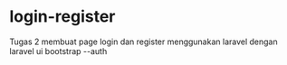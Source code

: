 # login-register
Tugas 2 membuat page login dan register menggunakan laravel dengan laravel ui bootstrap --auth
